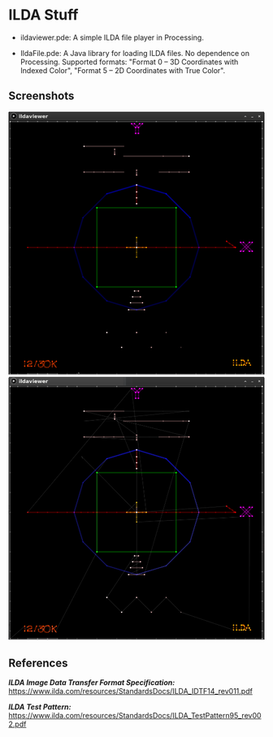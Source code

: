# ILDA Stuff

- ildaviewer.pde: A simple ILDA file player in Processing.

- IldaFile.pde: A Java library for loading ILDA files. No dependence on Processing.
    Supported formats: "Format 0 – 3D Coordinates with Indexed Color", "Format 5 – 2D Coordinates with True Color".

## Screenshots
![ILDA Test Pattern](testpattern.png)
![ILDA Test Pattern with blank lines](testpattern-bl.png)


## References
***ILDA Image Data Transfer Format Specification:***
https://www.ilda.com/resources/StandardsDocs/ILDA_IDTF14_rev011.pdf

***ILDA Test Pattern:***
https://www.ilda.com/resources/StandardsDocs/ILDA_TestPattern95_rev002.pdf


